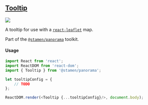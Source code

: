 ## [Tooltip](./src/Leaflet/Tooltip)

<img src='https://cdn0.iconfinder.com/data/icons/feather/96/circle-check-32.png'>

A tooltip for use with a [`react-leaflet`](https://github.com/PaulLeCam/react-leaflet) map.

Part of the [`@stamen/panorama`](https://www.npmjs.com/package/@stamen/panorama) toolkit.

#### Usage
```js
import React from 'react';
import ReactDOM from 'react-dom';
import { Tooltip } from '@stamen/panorama';

let tooltipConfig = {
	// TODO
};

ReactDOM.render(<Tooltip {...tooltipConfig}/>, document.body);
```

